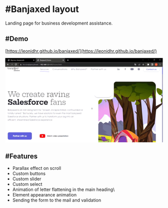 # \#Banjaxed layout
Landing page for business development assistance.

## \#Demo
[https://leonidhr.github.io/banjaxed/](https://leonidhr.github.io/banjaxed/)

<img src="img/giphy.gif" width="726">

## \#Features
* Parallax effect on scroll
* Custom buttons
* Custom slider 
* Custom select
* Animation of letter flattening in the main heading\
* Element appearance animation
* Sending the form to the mail and validation